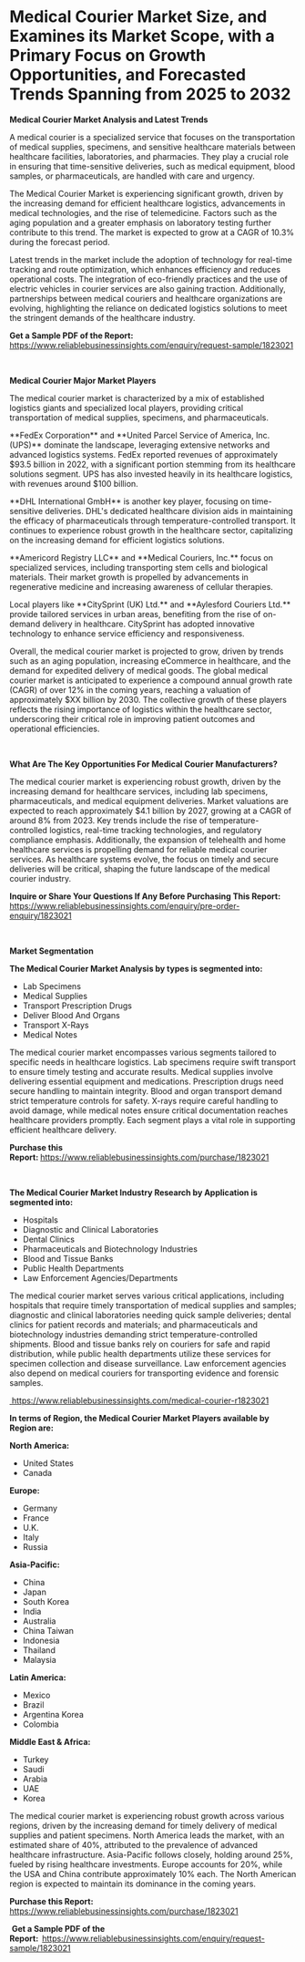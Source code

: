<p><h1>Medical Courier Market Size, and Examines its Market Scope, with a Primary Focus on Growth Opportunities, and Forecasted Trends Spanning from 2025 to 2032</h1></p><p><strong>Medical Courier Market Analysis and Latest Trends</strong></p>
<p><p>A medical courier is a specialized service that focuses on the transportation of medical supplies, specimens, and sensitive healthcare materials between healthcare facilities, laboratories, and pharmacies. They play a crucial role in ensuring that time-sensitive deliveries, such as medical equipment, blood samples, or pharmaceuticals, are handled with care and urgency.</p><p>The Medical Courier Market is experiencing significant growth, driven by the increasing demand for efficient healthcare logistics, advancements in medical technologies, and the rise of telemedicine. Factors such as the aging population and a greater emphasis on laboratory testing further contribute to this trend. The market is expected to grow at a CAGR of 10.3% during the forecast period. </p><p>Latest trends in the market include the adoption of technology for real-time tracking and route optimization, which enhances efficiency and reduces operational costs. The integration of eco-friendly practices and the use of electric vehicles in courier services are also gaining traction. Additionally, partnerships between medical couriers and healthcare organizations are evolving, highlighting the reliance on dedicated logistics solutions to meet the stringent demands of the healthcare industry.</p></p>
<p><strong>Get a Sample PDF of the Report:&nbsp;</strong> <a href="https://www.reliablebusinessinsights.com/enquiry/request-sample/1823021?utm_campaign=3318&utm_medium=2&utm_source=Github&utm_content=ia&utm_term=12042025&utm_id=medical-courier">https://www.reliablebusinessinsights.com/enquiry/request-sample/1823021</a></p>
<p>&nbsp;</p>
<p><strong>Medical Courier Major Market Players</strong></p>
<p><p>The medical courier market is characterized by a mix of established logistics giants and specialized local players, providing critical transportation of medical supplies, specimens, and pharmaceuticals. </p><p>**FedEx Corporation** and **United Parcel Service of America, Inc. (UPS)** dominate the landscape, leveraging extensive networks and advanced logistics systems. FedEx reported revenues of approximately $93.5 billion in 2022, with a significant portion stemming from its healthcare solutions segment. UPS has also invested heavily in its healthcare logistics, with revenues around $100 billion.</p><p>**DHL International GmbH** is another key player, focusing on time-sensitive deliveries. DHL's dedicated healthcare division aids in maintaining the efficacy of pharmaceuticals through temperature-controlled transport. It continues to experience robust growth in the healthcare sector, capitalizing on the increasing demand for efficient logistics solutions.</p><p>**Americord Registry LLC** and **Medical Couriers, Inc.** focus on specialized services, including transporting stem cells and biological materials. Their market growth is propelled by advancements in regenerative medicine and increasing awareness of cellular therapies.</p><p>Local players like **CitySprint (UK) Ltd.** and **Aylesford Couriers Ltd.** provide tailored services in urban areas, benefiting from the rise of on-demand delivery in healthcare. CitySprint has adopted innovative technology to enhance service efficiency and responsiveness.</p><p>Overall, the medical courier market is projected to grow, driven by trends such as an aging population, increasing eCommerce in healthcare, and the demand for expedited delivery of medical goods. The global medical courier market is anticipated to experience a compound annual growth rate (CAGR) of over 12% in the coming years, reaching a valuation of approximately $XX billion by 2030. The collective growth of these players reflects the rising importance of logistics within the healthcare sector, underscoring their critical role in improving patient outcomes and operational efficiencies.</p></p>
<p>&nbsp;</p>
<p><strong>What Are The Key Opportunities For Medical Courier Manufacturers?</strong></p>
<p><p>The medical courier market is experiencing robust growth, driven by the increasing demand for healthcare services, including lab specimens, pharmaceuticals, and medical equipment deliveries. Market valuations are expected to reach approximately $4.1 billion by 2027, growing at a CAGR of around 8% from 2023. Key trends include the rise of temperature-controlled logistics, real-time tracking technologies, and regulatory compliance emphasis. Additionally, the expansion of telehealth and home healthcare services is propelling demand for reliable medical courier services. As healthcare systems evolve, the focus on timely and secure deliveries will be critical, shaping the future landscape of the medical courier industry.</p></p>
<p><strong>Inquire or Share Your Questions If Any Before Purchasing This Report:</strong> <a href="https://www.reliablebusinessinsights.com/enquiry/pre-order-enquiry/1823021?utm_campaign=3318&utm_medium=2&utm_source=Github&utm_content=ia&utm_term=12042025&utm_id=medical-courier">https://www.reliablebusinessinsights.com/enquiry/pre-order-enquiry/1823021</a></p>
<p>&nbsp;</p>
<p><strong>Market Segmentation</strong></p>
<p><strong>The Medical Courier Market Analysis by types is segmented into:</strong></p>
<p><ul><li>Lab Specimens</li><li>Medical Supplies</li><li>Transport Prescription Drugs</li><li>Deliver Blood And Organs</li><li>Transport X-Rays</li><li>Medical Notes</li></ul></p>
<p><p>The medical courier market encompasses various segments tailored to specific needs in healthcare logistics. Lab specimens require swift transport to ensure timely testing and accurate results. Medical supplies involve delivering essential equipment and medications. Prescription drugs need secure handling to maintain integrity. Blood and organ transport demand strict temperature controls for safety. X-rays require careful handling to avoid damage, while medical notes ensure critical documentation reaches healthcare providers promptly. Each segment plays a vital role in supporting efficient healthcare delivery.</p></p>
<p><strong>Purchase this Report:&nbsp;</strong><a href="https://www.reliablebusinessinsights.com/purchase/1823021?utm_campaign=3318&utm_medium=2&utm_source=Github&utm_content=ia&utm_term=12042025&utm_id=medical-courier">https://www.reliablebusinessinsights.com/purchase/1823021</a></p>
<p>&nbsp;</p>
<p><strong>The Medical Courier Market Industry Research by Application is segmented into:</strong></p>
<p><ul><li>Hospitals</li><li>Diagnostic and Clinical Laboratories</li><li>Dental Clinics</li><li>Pharmaceuticals and Biotechnology Industries</li><li>Blood and Tissue Banks</li><li>Public Health Departments</li><li>Law Enforcement Agencies/Departments</li></ul></p>
<p><p>The medical courier market serves various critical applications, including hospitals that require timely transportation of medical supplies and samples; diagnostic and clinical laboratories needing quick sample deliveries; dental clinics for patient records and materials; and pharmaceuticals and biotechnology industries demanding strict temperature-controlled shipments. Blood and tissue banks rely on couriers for safe and rapid distribution, while public health departments utilize these services for specimen collection and disease surveillance. Law enforcement agencies also depend on medical couriers for transporting evidence and forensic samples.</p></p>
<p><a href="https://www.reliablebusinessinsights.com/medical-courier-r1823021?utm_campaign=3318&utm_medium=2&utm_source=Github&utm_content=ia&utm_term=12042025&utm_id=medical-courier">&nbsp;https://www.reliablebusinessinsights.com/medical-courier-r1823021</a></p>
<p><strong>In terms of Region, the Medical Courier Market Players available by Region are:</strong></p>
<p>
    <p> <strong> North America: </strong>
        <ul>
            <li>United States</li>
            <li>Canada</li>
        </ul>
        </p> 
    <p> <strong> Europe: </strong>
        <ul>
            <li>Germany</li>
            <li>France</li>
            <li>U.K.</li>
            <li>Italy</li>
            <li>Russia</li>
        </ul>
        </p> 
    <p> <strong> Asia-Pacific: </strong>
        <ul>
            <li>China</li>
            <li>Japan</li>
            <li>South Korea</li>
            <li>India</li>
            <li>Australia</li>
            <li>China Taiwan</li>
            <li>Indonesia</li>
            <li>Thailand</li>
            <li>Malaysia</li>
        </ul>
        </p> 
    <p> <strong> Latin America: </strong>
        <ul>
            <li>Mexico</li>
            <li>Brazil</li>
            <li>Argentina Korea</li>
            <li>Colombia</li>
        </ul>
        </p> 
    <p> <strong> Middle East & Africa: </strong>
        <ul>
            <li>Turkey</li>
            <li>Saudi</li>
            <li>Arabia</li>
            <li>UAE</li>
            <li>Korea</li>
        </ul>
    </p>
    </p>
<p><p>The medical courier market is experiencing robust growth across various regions, driven by the increasing demand for timely delivery of medical supplies and patient specimens. North America leads the market, with an estimated share of 40%, attributed to the prevalence of advanced healthcare infrastructure. Asia-Pacific follows closely, holding around 25%, fueled by rising healthcare investments. Europe accounts for 20%, while the USA and China contribute approximately 10% each. The North American region is expected to maintain its dominance in the coming years.</p></p>
<p><strong>Purchase this Report: </strong><a href="https://www.reliablebusinessinsights.com/purchase/1823021?utm_campaign=3318&utm_medium=2&utm_source=Github&utm_content=ia&utm_term=12042025&utm_id=medical-courier">https://www.reliablebusinessinsights.com/purchase/1823021</a></p>
<p>&nbsp;<strong>Get a Sample PDF of the Report:&nbsp;&nbsp;</strong><a href="https://www.reliablebusinessinsights.com/enquiry/request-sample/1823021?utm_campaign=3318&utm_medium=2&utm_source=Github&utm_content=ia&utm_term=12042025&utm_id=medical-courier">https://www.reliablebusinessinsights.com/enquiry/request-sample/1823021</a></p>
<p><strong></strong></p>
<p><p></p><p></p><p></p></p>